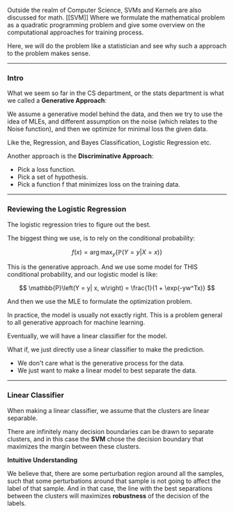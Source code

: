 Outside the realm of Computer Science, SVMs and Kernels are also discussed for math. 
[[SVM]]
Where we formulate the mathematical problem as a quadratic programming problem and give some overview on the computational approaches for training process. 

Here, we will do the problem like a statistician and see why such a approach to the problem makes sense. 

---
### **Intro**

What we seem so far in the CS department, or the stats department is what we called a **Generative Approach**: 

We assume a generative model behind the data, and then we try to use the idea of MLEs, and different assumption on the noise (which relates to the Noise function), and then we optimize for minimal loss the given data. 

Like the, Regression, and Bayes Classification, Logistic Regression etc.

Another approach is the **Discriminative Approach**: 

* Pick a loss function. 
* Pick a set of hypothesis. 
* Pick a function f that minimizes loss on the training data. 

---
### **Reviewing the Logistic Regression**

The logistic regression tries to figure out the best. 

The biggest thing we use, is to rely on the conditional probability: 

$$
f(x) = \arg \max_y \left\lbrace
    \mathbb{P}\left(Y = y| X = x\right)
\right\rbrace
$$

This is the generative approach. And we use some model for THIS conditional probability, and our logistic model is like: 

$$
\mathbb{P}\left(Y = y| x, w\right) = 
\frac{1}{1 + \exp(-yw^Tx)}
$$

And then we use the MLE to formulate the optimization problem. 

In practice, the model is usually not exactly right. This is a problem general to all generative approach for machine learning. 

Eventually, we will have a linear classifier for the model. 

What if, we just directly use a linear classifier to make the prediction. 

* We don't care what is the generative process for the data. 
* We just want to make a linear model to best separate the data. 

---
### **Linear Classifier**

When making a linear classifier, we assume that the clusters are linear separable. 

There are infinitely many decision boundaries can be drawn to separate clusters, and in this case the **SVM** chose the decision boundary that maximizes the margin between these clusters. 

**Intuitive Understanding**

We believe that, there are some perturbation region around all the samples, such that some perturbations around that sample is not going to affect the label of that sample. And in that case, the line with the best separations between the clusters will maximizes **robustness** of the decision of the labels. 
